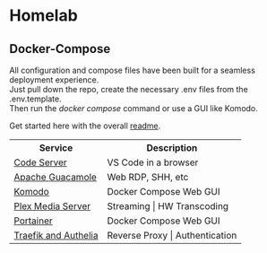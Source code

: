 # Homelab

## Docker-Compose

All configuration and compose files have been built for a seamless deployment experience.  
Just pull down the repo, create the necessary .env files from the .env.template.  
Then run the _docker compose_ command or use a GUI like Komodo.

Get started here with the overall [readme](docker-compose\readme.md).

<table>
  <tr>
    <th>Service</th>
	<th>Description</th>
  </tr>
  <tr>
    <td><a href="docker-compose/service-code/service-code.compose.yml">Code Server</a></td>
	<td>VS Code in a browser</td>
  </tr>
  <tr>
    <td><a href="docker-compose/service-guacamole/readme.md">Apache Guacamole</a></td>
	<td>Web RDP, SHH, etc</td>
  </tr>
  <tr>
    <td><a href="docker-compose/service-komodo/readme.md">Komodo</a></td>
	<td>Docker Compose Web GUI</td>
  </tr>
  <tr>
    <td><a href="docker-compose/service-plex/service-plex.compose.yml">Plex Media Server</a></td>
	<td>Streaming | HW Transcoding</td>
  </tr>
  <tr>
    <td><a href="docker-compose/service-portainer/readme.md">Portainer</a></td>
	<td>Docker Compose Web GUI</td>
  </tr>
  <tr>
    <td><a href="docker-compose/service-proxy/readme.md">Traefik and Authelia</a></td>
	<td>Reverse Proxy | Authentication</td>
</table>
